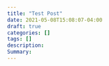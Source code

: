 ```yaml
---
title: "Test Post"
date: 2021-05-08T15:08:07-04:00
draft: true
categories: []
tags: []
description:
Summary: 
---
```

